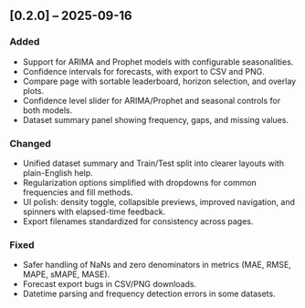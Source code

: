 ## [0.2.0] – 2025-09-16

### Added
- Support for ARIMA and Prophet models with configurable seasonalities.
- Confidence intervals for forecasts, with export to CSV and PNG.
- Compare page with sortable leaderboard, horizon selection, and overlay plots.
- Confidence level slider for ARIMA/Prophet and seasonal controls for both models.
- Dataset summary panel showing frequency, gaps, and missing values.

### Changed
- Unified dataset summary and Train/Test split into clearer layouts with plain-English help.
- Regularization options simplified with dropdowns for common frequencies and fill methods.
- UI polish: density toggle, collapsible previews, improved navigation, and spinners with elapsed-time feedback.
- Export filenames standardized for consistency across pages.

### Fixed
- Safer handling of NaNs and zero denominators in metrics (MAE, RMSE, MAPE, sMAPE, MASE).
- Forecast export bugs in CSV/PNG downloads.
- Datetime parsing and frequency detection errors in some datasets.
